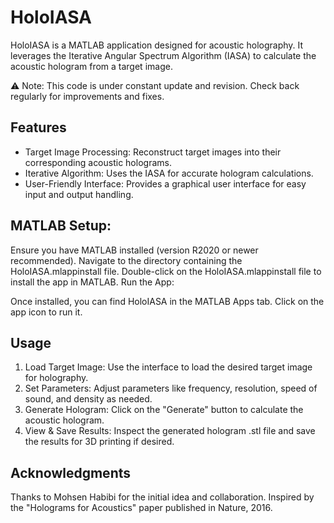 # HoloIASA
HoloIASA is a MATLAB application designed for acoustic holography. It leverages the Iterative Angular Spectrum Algorithm (IASA) to calculate the acoustic hologram from a target image.

:warning: Note: This code is under constant update and revision. Check back regularly for improvements and fixes.

## Features
* Target Image Processing: Reconstruct target images into their corresponding acoustic holograms.
* Iterative Algorithm: Uses the IASA for accurate hologram calculations.
* User-Friendly Interface: Provides a graphical user interface for easy input and output handling.

## MATLAB Setup:
Ensure you have MATLAB installed (version R2020 or newer recommended).
Navigate to the directory containing the HoloIASA.mlappinstall file.
Double-click on the HoloIASA.mlappinstall file to install the app in MATLAB.
Run the App:

Once installed, you can find HoloIASA in the MATLAB Apps tab. Click on the app icon to run it.
## Usage
1. Load Target Image: Use the interface to load the desired target image for holography.
2. Set Parameters: Adjust parameters like frequency, resolution, speed of sound, and density as needed.
3. Generate Hologram: Click on the "Generate" button to calculate the acoustic hologram.
4. View & Save Results: Inspect the generated hologram .stl file and save the results for 3D printing if desired.

## Acknowledgments
Thanks to Mohsen Habibi for the initial idea and collaboration.
Inspired by the "Holograms for Acoustics" paper published in Nature, 2016.
